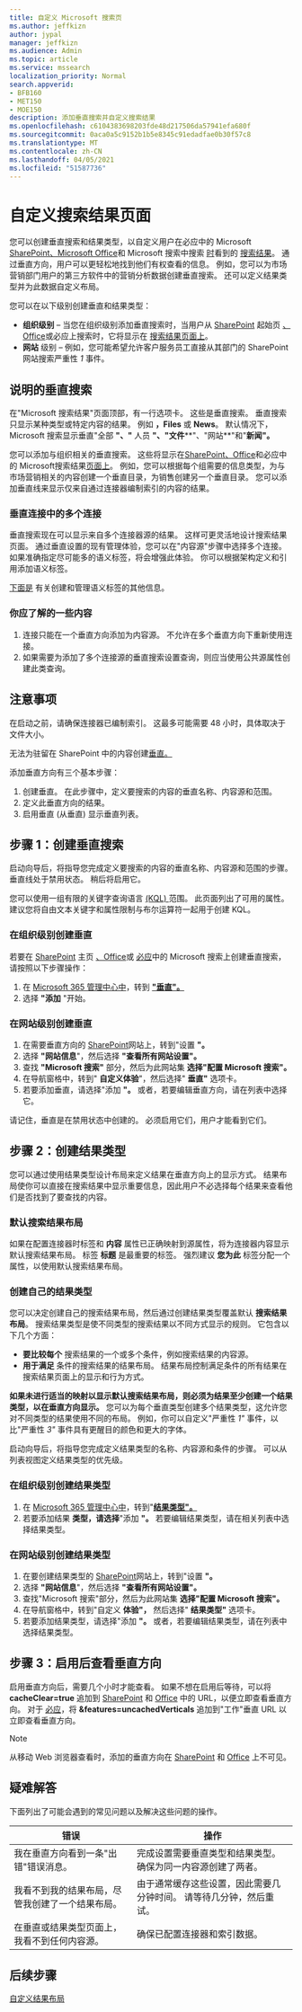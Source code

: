 ```yaml
---
title: 自定义 Microsoft 搜索页
ms.author: jeffkizn
author: jypal
manager: jeffkizn
ms.audience: Admin
ms.topic: article
ms.service: mssearch
localization_priority: Normal
search.appverid:
- BFB160
- MET150
- MOE150
description: 添加垂直搜索并自定义搜索结果
ms.openlocfilehash: c6104383698203fde48d217506da57941efa680f
ms.sourcegitcommit: 0aca0a5c9152b1b5e8345c91edadfae0b30f57c8
ms.translationtype: MT
ms.contentlocale: zh-CN
ms.lasthandoff: 04/05/2021
ms.locfileid: "51587736"
---
```

# <a name="customize-the-search-results-page"></a>自定义搜索结果页面

您可以创建垂直搜索和结果类型，以自定义用户在必应中的 Microsoft [SharePoint、Microsoft Office](https://sharepoint.com/)和 Microsoft 搜索中搜索 [时](https://office.com)看到的 [搜索结果](https://bing.com)。 通过垂直方向，用户可以更轻松地找到他们有权查看的信息。 例如，您可以为市场营销部门用户的第三方软件中的营销分析数据创建垂直搜索。 还可以定义结果类型并为此数据自定义布局。  

您可以在以下级别创建垂直和结果类型：

- **组织级别** – 当您在组织级别添加垂直搜索时，当用户从 [SharePoint](https://sharepoint.com/) 起始页 [、Office](https://office.com)或必应上搜索时，它将显示在 [搜索结果页面上](https://bing.com)。
- **网站** 级别 – 例如，您可能希望允许客户服务员工直接从其部门的 SharePoint 网站搜索严重性 *1* 事件。

## <a name="search-verticals-explained"></a>说明的垂直搜索

在"Microsoft 搜索结果"页面顶部，有一行选项卡。 这些是垂直搜索。 垂直搜索只显示某种类型或特定内容的结果。 例如 **，Files** 或 **News**。 默认情况下，Microsoft 搜索显示垂直"全部 **"、"** 人员 **"、"文件****"、"网站**"和"**新闻"。**   

您可以添加与组织相关的垂直搜索。 这些将显示在[SharePoint、Office](https://sharepoint.com/)和必应中的 Microsoft[](https://Office.com)搜索结果[页面上](https://bing.com)。 例如，您可以根据每个组需要的信息类型，为与市场营销相关的内容创建一个垂直目录，为销售创建另一个垂直目录。 您可以添加垂直线来显示仅来自通过连接器编制索引的内容的结果。  

### <a name="multiple-connections-in-a-vertical"></a>垂直连接中的多个连接

垂直搜索现在可以显示来自多个连接器源的结果。 这样可更灵活地设计搜索结果页面。 通过垂直设置的现有管理体验，您可以在"内容源"步骤中选择多个连接。
如果准确指定尽可能多的语义标签，将会增强此体验。 你可以根据架构定义和引用添加语义标签。

[下面是](configure-connector.md#step-5-assign-property-labels) 有关创建和管理语义标签的其他信息。

### <a name="things-you-should-know"></a>你应了解的一些内容

1. 连接只能在一个垂直方向添加为内容源。 不允许在多个垂直方向下重新使用连接。
2. 如果需要为添加了多个连接源的垂直搜索设置查询，则应当使用公共源属性创建此类查询。

## <a name="things-to-consider"></a>注意事项

在启动之前，请确保连接器已编制索引。 这最多可能需要 48 小时，具体取决于文件大小。

无法为驻留在 SharePoint 中的内容创建[垂直。](https://sharepoint.com/)

添加垂直方向有三个基本步骤：

1. 创建垂直。 在此步骤中，定义要搜索的内容的垂直名称、内容源和范围。
2. 定义此垂直方向的结果。  
3. 启用垂直 (从垂直) 显示垂直列表。

## <a name="step-1-create-the-search-vertical"></a>步骤 1：创建垂直搜索

启动向导后，将指导您完成定义要搜索的内容的垂直名称、内容源和范围的步骤。 垂直线处于禁用状态。 稍后将启用它。

您可以使用一组有限的关键字查询语言 [ (KQL) ](/sharepoint/dev/general-development/keyword-query-language-kql-syntax-reference) 范围。 此页面列出了可用的属性。 建议您将自由文本关键字和属性限制与布尔运算符一起用于创建 KQL。

### <a name="create-a-vertical-at-the-organization-level"></a>在组织级别创建垂直

若要在 [SharePoint](https://sharepoint.com/) 主页 [、Office](https://office.com)或 [必应](https://bing.com)中的 Microsoft 搜索上创建垂直搜索，请按照以下步骤操作：

1. 在 [Microsoft 365 管理中心中](https://admin.microsoft.com)，转到 [**"垂直"。**](https://admin.microsoft.com/Adminportal/Home#/MicrosoftSearch/verticals)
2. 选择 **"添加** "开始。  

### <a name="create-a-vertical-at-the-site-level"></a>在网站级别创建垂直

1. 在需要垂直方向的 [SharePoint](https://sharepoint.com/)网站上，转到"设置 **"。**
2. 选择 **"网站信息**"，然后选择 **"查看所有网站设置"。**
3. 查找 **"Microsoft 搜索"** 部分，然后为此网站集 **选择"配置 Microsoft 搜索"。**
4. 在导航窗格中，转到" **自定义体验**"，然后选择" **垂直"** 选项卡。
5. 若要添加垂直，请选择"添加 **"。**
  或者，若要编辑垂直方向，请在列表中选择它。

请记住，垂直是在禁用状态中创建的。 必须启用它们，用户才能看到它们。

## <a name="step-2-create-the-result-types"></a>步骤 2：创建结果类型

您可以通过使用结果类型设计布局来定义结果在垂直方向上的显示方式。 结果布局使你可以直接在搜索结果中显示重要信息，因此用户不必选择每个结果来查看他们是否找到了要查找的内容。

### <a name="default-search-result-layout"></a>默认搜索结果布局

如果在配置连接器时标签和 **内容** 属性已正确映射到源属性，将为连接器内容显示默认搜索结果布局。 标签 **标题** 是最重要的标签。 强烈建议 **您为此** 标签分配一个属性，以使用默认搜索结果布局。

### <a name="create-your-own-result-type"></a>创建自己的结果类型

您可以决定创建自己的搜索结果布局，然后通过创建结果类型覆盖默认 **搜索结果布局**。 搜索结果类型是使不同类型的搜索结果以不同方式显示的规则。 它包含以下几个方面：

- **要比较每个** 搜索结果的一个或多个条件，例如搜索结果的内容源。  
- **用于满足** 条件的搜索结果的结果布局。 结果布局控制满足条件的所有结果在搜索结果页面上的显示和行为方式。

**如果未进行适当的映射以显示默认搜索结果布局，则必须为结果至少创建一个结果类型，以在垂直方向显示。** 您可以为每个垂直类型创建多个结果类型，这允许您对不同类型的结果使用不同的布局。 例如，你可以自定义"严重性 *1"* 事件，以比"严重性 *3"* 事件具有更醒目的颜色和更大的字体。

启动向导后，将指导您完成定义结果类型的名称、内容源和条件的步骤。 可以从列表视图定义结果类型的优先级。
  
### <a name="create-a-result-type-at-the-organization-level"></a>在组织级别创建结果类型

1. 在 [Microsoft 365 管理中心中](https://admin.microsoft.com)，转到"[**结果类型"。**](https://admin.microsoft.com/Adminportal/Home#/MicrosoftSearch/resulttypes)
2. 若要添加结果 **类型，请选择**"添加 **"。** 若要编辑结果类型，请在相关列表中选择结果类型。

### <a name="create-a-results-type-at-the-site-level"></a>在网站级别创建结果类型

1. 在要创建结果类型的 [SharePoint](https://sharepoint.com/)网站上，转到"设置 **"。**
2. 选择 **"网站信息**"，然后选择 **"查看所有网站设置"。**
3. 查找"Microsoft 搜索"部分，然后为此网站集 **选择"配置 Microsoft 搜索"。**
4. 在导航窗格中，转到"自定义 **体验"，** 然后选择" **结果类型"** 选项卡。
5. 若要添加结果类型，请选择"添加 **"。**  或者，若要编辑结果类型，请在列表中选择结果类型。

## <a name="step-3-view-the-vertical-after-its-enabled"></a>步骤 3：启用后查看垂直方向

启用垂直方向后，需要几个小时才能查看。 如果不想在启用后等待，可以将 **cacheClear=true** 追加到 [SharePoint](https://sharepoint.com/) 和 [Office](https://office.com) 中的 URL，以便立即查看垂直方向。 对于 [必应](https://bing.com)，将 **&features=uncachedVerticals** 追加到"工作"垂直 URL 以立即查看垂直方向。 

> [!NOTE]
> 从移动 Web 浏览器查看时，添加的垂直方向在 [SharePoint](https://sharepoint.com/) 和 [Office](https://office.com) 上不可见。

## <a name="troubleshooting"></a>疑难解答

下面列出了可能会遇到的常见问题以及解决这些问题的操作。

|错误  |操作  |
|---------|---------|
| 我在垂直方向看到一条"出错"错误消息。 | 完成设置需要垂直类型和结果类型。 确保为同一内容源创建了两者。 |
| 我看不到我的结果布局，尽管我创建了一个结果布局。 | 由于通常缓存这些设置，因此需要几分钟时间。 请等待几分钟，然后重试。        |
| 在垂直或结果类型页面上，我看不到任何内容源。 | 确保已配置连接器和索引数据。   |

## <a name="next-steps"></a>后续步骤

[自定义结果布局](customize-results-layout.md)
